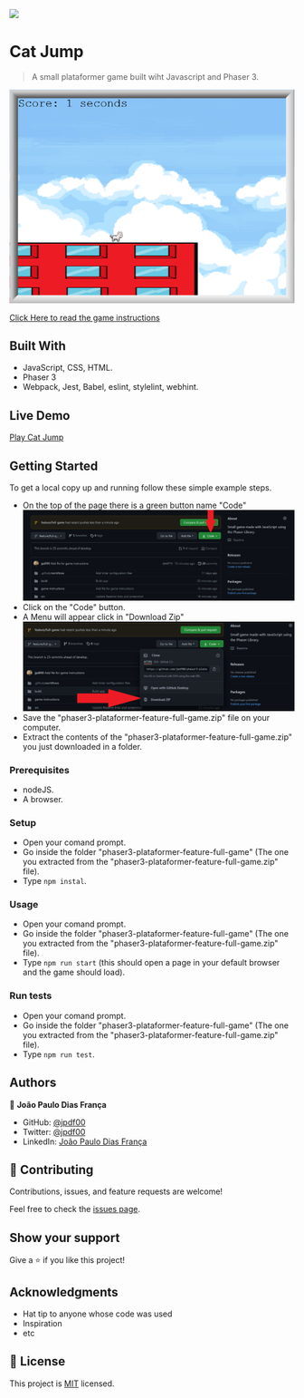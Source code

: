![](https://img.shields.io/badge/Microverse-blueviolet)

# Cat Jump

> A small plataformer game built wiht Javascript and Phaser 3.

![screenshot](./screenshots/app_screenshot.png)

[Click Here  to read the game instructions](./game-instructions)

## Built With

- JavaScript, CSS, HTML.
- Phaser 3
- Webpack, Jest, Babel, eslint, stylelint, webhint.

## Live Demo

[Play Cat Jump](https://cat-jump-jpdf00.netlify.app/)


## Getting Started

To get a local copy up and running follow these simple example steps.

- On the top of the page there is a green button name "Code"
![Code Button](./screenshots/code-button.png)
- Click on the "Code" button.
- A Menu will appear click in "Download Zip"
![Download Zip](./screenshots/download-zip.png)
- Save the "phaser3-plataformer-feature-full-game.zip" file on your computer.
- Extract the contents of the "phaser3-plataformer-feature-full-game.zip" you just downloaded in a folder.

### Prerequisites

- nodeJS.
- A browser.

### Setup

- Open your comand prompt.
- Go inside the folder "phaser3-plataformer-feature-full-game" (The one you extracted from the "phaser3-plataformer-feature-full-game.zip" file).
- Type `npm instal`.

### Usage

- Open your comand prompt.
- Go inside the folder "phaser3-plataformer-feature-full-game" (The one you extracted from the "phaser3-plataformer-feature-full-game.zip" file).
- Type `npm run start` (this should open a page in your default browser and the game should load).

### Run tests

- Open your comand prompt.
- Go inside the folder "phaser3-plataformer-feature-full-game" (The one you extracted from the "phaser3-plataformer-feature-full-game.zip" file).
- Type `npm run test`.

## Authors

👤 **João Paulo Dias França**

- GitHub: [@jpdf00](https://github.com/jpdf00)
- Twitter: [@jpdf00](https://twitter.com/jpdf00)
- LinkedIn: [João Paulo Dias França](https://www.linkedin.com/in/jpdf00/)

## 🤝 Contributing

Contributions, issues, and feature requests are welcome!

Feel free to check the [issues page](https://github.com/jpdf00/phaser3-plataformer/issues).

## Show your support

Give a ⭐️ if you like this project!

## Acknowledgments

- Hat tip to anyone whose code was used
- Inspiration
- etc

## 📝 License

This project is [MIT](./LICENSE) licensed.
